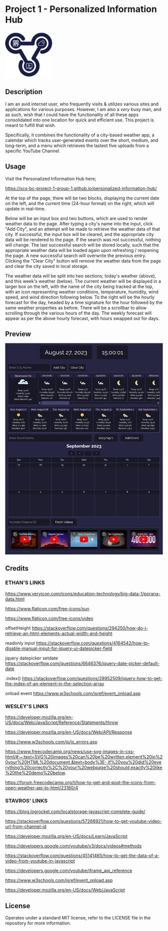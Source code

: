 # Project 1 - Personalized Information Hub

<img src = "./assets/images/favicon.png" alt = "Project Logo" width = "150px"/>

## Description

I am an avid internet user, who frequently visits & utilizes various sites and applications for various purposes. However, I am also a *very* busy man, and as such, wish that I could have the functionality of all these apps consolidated into one location for quick and efficient use. This project is meant to fulfill that wish.

Specifically, it combines the functionality of a city-based weather app, a calendar which tracks user-generated events over the short, medium, and long-term, and a menu which retrieves the lastest five uploads from a specific YouTube Channel.

## Usage

Visit the Personalized Information Hub here;

https://scs-bc-project-1-group-1.github.io/personalized-information-hub/

At the top of the page, there will be two blocks, displaying the current date on the left, and the current time (24-hour format) on the right, which will update in real-time.

Below will be an input box and two buttons, which are used to render weather data to the page. After typing a city's name into the input, click "Add City", and an attempt will be made to retrieve the weather data of that city. If successful, the input box will be cleared, and the appropriate city data will be rendered to the page. If the search was not successful, nothing will change. The last successful search will be stored locally, such that the appropriate weather data will be loaded again upon refreshing / reopening the page. A new successful search will overwrite the previous entry. Clicking the "Clear City" button will remove the weather data from the page and clear the city saved in local storage.

The weather data will be split into two sections; today's weather (above), and this week's weather (below). The current weather will be displayed in a larger box on the left, with the name of the city being tracked at the top, with an icon representing weather conditions, temperature, humidity, wind speed, and wind direction following below. To the right will be the hourly forecast for the day, headed by a time signature for the hour followed by the same weather properties as before. There will be a scrollbar to allow scrolling through the various hours of the day. The weekly forecast will appear as per the above hourly forecast, with hours swapped out for days.

## Preview

![Preview of Personalized Information Hub](./assets/images/project-1-website-preview.jpg)

## Credits

### ETHAN'S LINKS

https://www.veryicon.com/icons/education-technology/big-data-1/porana-data.html

https://www.flaticon.com/free-icons/sun

https://www.flaticon.com/free-icons/video

offsetHeight
https://stackoverflow.com/questions/294250/how-do-i-retrieve-an-html-elements-actual-width-and-height

readonly input
https://stackoverflow.com/questions/4164542/how-to-disable-manual-input-for-jquery-ui-datepicker-field

jquery datepicker setdate
https://stackoverflow.com/questions/6646376/jquery-date-picker-default-date

.index()
https://stackoverflow.com/questions/28952509/jquery-how-to-get-the-index-of-an-element-in-the-selection-array

onload event
https://www.w3schools.com/jsref/event_onload.asp

### WESLEY'S LINKS

https://developer.mozilla.org/en-US/docs/Web/JavaScript/Reference/Statements/throw

https://developer.mozilla.org/en-US/docs/Web/API/Response

https://www.w3schools.com/js/js_errors.asp

https://www.freecodecamp.org/news/use-svg-images-in-css-html/#:~:text=SVG%20images%20can%20be%20written,element%20in%20your%20HTML%20document.&text=body%3E-,If%20you%20did%20everything%20correctly%2C%20your%20webpage%20should,exactly%20like%20the%20demo%20below.

https://forum.freecodecamp.org/t/how-to-get-and-post-the-icons-from-open-weather-api-to-html/23180/4

### STAVROS' LINKS

https://blog.logrocket.com/localstorage-javascript-complete-guide/

https://stackoverflow.com/questions/57266921/how-to-get-youtube-video-url-from-channel-id

https://developer.mozilla.org/en-US/docs/Learn/JavaScript

https://developers.google.com/youtube/v3/docs/videos#methods

https://stackoverflow.com/questions/45141465/how-to-get-the-data-of-a-video-from-youtube-in-javascript

https://developers.google.com/youtube/iframe_api_reference

https://www.w3schools.com/jsref/event_onload.asp

https://developer.mozilla.org/en-US/docs/Web/JavaScript

## License

Operates under a standard MIT license, refer to the LICENSE file in the repository for more information.